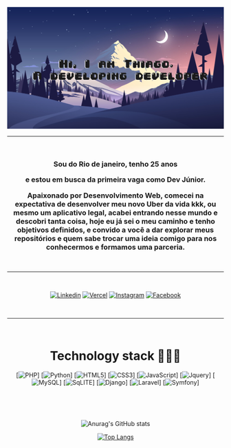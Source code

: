<img src="./img/bg.jpg">
<hr>
<br>
<h3 style="text-align:center;">Sou do Rio de janeiro, tenho 25 anos   

  <div align="center">
 
e estou em busca da primeira vaga como Dev Júnior.

Apaixonado por Desenvolvimento Web, comecei na expectativa de desenvolver meu novo Uber da vida kkk, ou mesmo um aplicativo legal, acabei entrando nesse mundo e descobri tanta coisa, hoje eu já sei o meu caminho e tenho objetivos definidos,
e convido a você a dar explorar meus repositórios e quem sabe trocar uma ideia comigo para nos conhecermos e formamos uma parceria.</h3>

</div>
  
<br>
<hr>
<br>
<div align="center">

[![Linkedin](https://img.shields.io/badge/LinkedIn-0077B5?style=for-the-badge&logo=linkedin&logoColor=white)](https://www.linkedin.com/in/thiago-dantas-dev/)
[![Vercel](https://img.shields.io/badge/Vercel-000000?style=for-the-badge&logo=vercel&logoColor=white)](https://vercel.com/thiagodevmaster)
[![Instagram](	https://img.shields.io/badge/Instagram-E4405F?style=for-the-badge&logo=instagram&logoColor=white)](https://www.instagram.com/thiagodantas.dev/)
[![Facebook](https://img.shields.io/badge/Facebook-1877F2?style=for-the-badge&logo=facebook&logoColor=white)](https://www.facebook.com/ThiagodeJesusDantas/)
</div>
<br>
<hr>

<div align="center"><br><h1>Technology stack 👨🏻‍💻</h1>

[![PHP](https://img.shields.io/badge/PHP-777BB4?style=for-the-badge&logo=php&logoColor=white)]
[![Python](https://img.shields.io/badge/Python-14354C?style=for-the-badge&logo=python&logoColor=white)]
[![HTML5](https://img.shields.io/badge/HTML5-E34F26?style=for-the-badge&logo=html5&logoColor=white)]
[![CSS3](	https://img.shields.io/badge/CSS3-1572B6?style=for-the-badge&logo=css3&logoColor=white)]
[![JavaScript](https://img.shields.io/badge/JavaScript-323330?style=for-the-badge&logo=javascript&logoColor=F7DF1E)]
[![Jquery](https://img.shields.io/badge/jQuery-0769AD?style=for-the-badge&logo=jquery&logoColor=white)]
[![MySQL](https://img.shields.io/badge/MySQL-00000F?style=for-the-badge&logo=mysql&logoColor=white)]
[![SqLITE](https://img.shields.io/badge/SQLite-07405E?style=for-the-badge&logo=sqlite&logoColor=white)]
[![Django](https://img.shields.io/badge/Django-092E20?style=for-the-badge&logo=django&logoColor=white)]
[![Laravel](	https://img.shields.io/badge/Laravel-FF2D20?style=for-the-badge&logo=laravel&logoColor=white)]
[![Symfony](https://img.shields.io/badge/connect-%2300843e.svg?style=for-the-badge&logo=symfony&logoColor=white)]

<br>
<br>
<br>

![Anurag's GitHub stats](https://github-readme-stats.vercel.app/api?username=thiagodevmaster&show_icons=true&theme=dracula)

[![Top Langs](https://github-readme-stats.vercel.app/api/top-langs/?username=thiagodevmaster)](https://github.com/thiagodevmaster/github-readme-stats)

</div>
